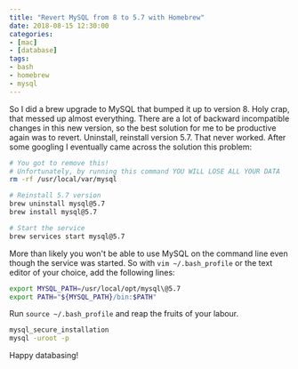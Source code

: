 ```yaml
---
title: "Revert MySQL from 8 to 5.7 with Homebrew"
date: 2018-08-15 12:30:00
categories:
- [mac]
- [database]
tags:
- bash
- homebrew
- mysql
---
```


So I did a brew upgrade to MySQL that bumped it up to version 8. Holy crap, that messed up almost everything. There are a lot of backward incompatible changes in this new version, so the best solution for me to be productive again was to revert. Uninstall, reinstall version 5.7. That never worked. After some googling I eventually came across the solution this problem:

```bash
# You got to remove this!
# Unfortunately, by running this command YOU WILL LOSE ALL YOUR DATA
rm -rf /usr/local/var/mysql

# Reinstall 5.7 version
brew uninstall mysql@5.7
brew install mysql@5.7

# Start the service
brew services start mysql@5.7
```

More than likely you won't be able to use MySQL on the command line even though the service was started. So with `vim ~/.bash_profile` or the text editor of your choice, add the following lines:

```bash
export MYSQL_PATH=/usr/local/opt/mysql\@5.7
export PATH="${MYSQL_PATH}/bin:$PATH"
```

Run `source ~/.bash_profile` and reap the fruits of your labour.

```bash
mysql_secure_installation
mysql -uroot -p
```

Happy databasing!
